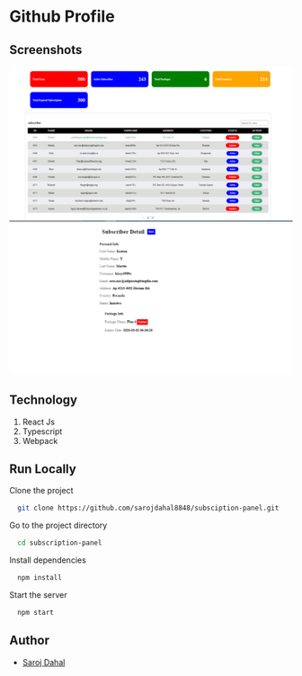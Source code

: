 # Github Profile


## Screenshots

![App Screenshot](public/screenshot-1.png)
![App Screenshot](public/screenshot-2.png)

## Technology

1. React Js
2. Typescript
3. Webpack 


## Run Locally

Clone the project

```bash
  git clone https://github.com/sarojdahal8848/subsciption-panel.git
```

Go to the project directory

```bash
  cd subscription-panel
```

Install dependencies

```bash
  npm install
```

Start the server

```bash
  npm start
```

## Author

- [Saroj Dahal](https://github.com/sarojdahal8848)

